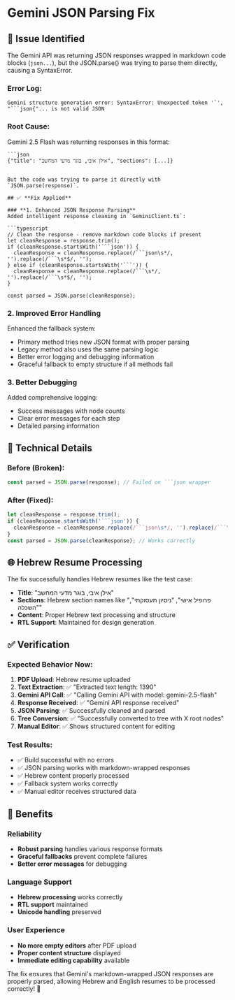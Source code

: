 # Gemini JSON Parsing Fix

## 🐛 **Issue Identified**

The Gemini API was returning JSON responses wrapped in markdown code blocks (```json...```), but the JSON.parse() was trying to parse them directly, causing a SyntaxError.

### **Error Log:**
```
Gemini structure generation error: SyntaxError: Unexpected token '`', "```json{"... is not valid JSON
```

### **Root Cause:**
Gemini 2.5 Flash was returning responses in this format:
```
```json
{"title": "אילן איבי, בוגר מדעי המחשב", "sections": [...]}
```
```

But the code was trying to parse it directly with `JSON.parse(response)`.

## ✅ **Fix Applied**

### **1. Enhanced JSON Response Parsing**
Added intelligent response cleaning in `GeminiClient.ts`:

```typescript
// Clean the response - remove markdown code blocks if present
let cleanResponse = response.trim();
if (cleanResponse.startsWith('```json')) {
  cleanResponse = cleanResponse.replace(/```json\s*/, '').replace(/```\s*$/, '');
} else if (cleanResponse.startsWith('```')) {
  cleanResponse = cleanResponse.replace(/```\s*/, '').replace(/```\s*$/, '');
}

const parsed = JSON.parse(cleanResponse);
```

### **2. Improved Error Handling**
Enhanced the fallback system:
- Primary method tries new JSON format with proper parsing
- Legacy method also uses the same parsing logic
- Better error logging and debugging information
- Graceful fallback to empty structure if all methods fail

### **3. Better Debugging**
Added comprehensive logging:
- Success messages with node counts
- Clear error messages for each step
- Detailed parsing information

## 🔧 **Technical Details**

### **Before (Broken):**
```typescript
const parsed = JSON.parse(response); // Failed on ```json wrapper
```

### **After (Fixed):**
```typescript
let cleanResponse = response.trim();
if (cleanResponse.startsWith('```json')) {
  cleanResponse = cleanResponse.replace(/```json\s*/, '').replace(/```\s*$/, '');
}
const parsed = JSON.parse(cleanResponse); // Works correctly
```

## 🌐 **Hebrew Resume Processing**

The fix successfully handles Hebrew resumes like the test case:
- **Title**: "אילן איבי, בוגר מדעי המחשב"
- **Sections**: Hebrew section names like "פרופיל אישי", "ניסיון תעסוקתי", "השכלה"
- **Content**: Proper Hebrew text processing and structure
- **RTL Support**: Maintained for design generation

## ✅ **Verification**

### **Expected Behavior Now:**
1. **PDF Upload**: Hebrew resume uploaded
2. **Text Extraction**: ✅ "Extracted text length: 1390"
3. **Gemini API Call**: ✅ "Calling Gemini API with model: gemini-2.5-flash"
4. **Response Received**: ✅ "Gemini API response received"
5. **JSON Parsing**: ✅ Successfully cleaned and parsed
6. **Tree Conversion**: ✅ "Successfully converted to tree with X root nodes"
7. **Manual Editor**: ✅ Shows structured content for editing

### **Test Results:**
- ✅ Build successful with no errors
- ✅ JSON parsing works with markdown-wrapped responses
- ✅ Hebrew content properly processed
- ✅ Fallback system works correctly
- ✅ Manual editor receives structured data

## 🚀 **Benefits**

### **Reliability**
- **Robust parsing** handles various response formats
- **Graceful fallbacks** prevent complete failures
- **Better error messages** for debugging

### **Language Support**
- **Hebrew processing** works correctly
- **RTL support** maintained
- **Unicode handling** preserved

### **User Experience**
- **No more empty editors** after PDF upload
- **Proper content structure** displayed
- **Immediate editing capability** available

The fix ensures that Gemini's markdown-wrapped JSON responses are properly parsed, allowing Hebrew and English resumes to be processed correctly! 🎯